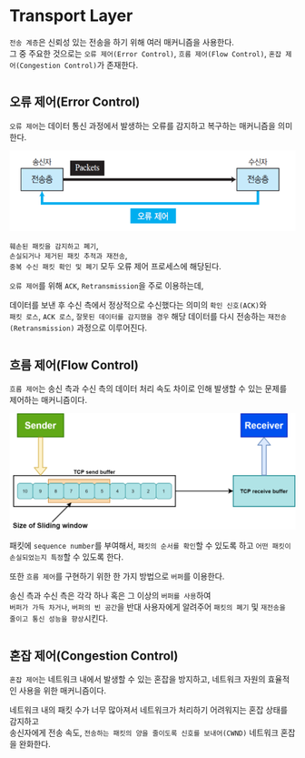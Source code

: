 # Transport Layer

`전송 계층`은 신뢰성 있는 전송을 하기 위해 여러 매커니즘을 사용한다.  
그 중 주요한 것으로는 `오류 제어(Error Control)`, `흐름 제어(Flow Control)`, `혼잡 제어(Congestion Control)`가 존재한다.  

#

## 오류 제어(Error Control)

`오류 제어`는 데이터 통신 과정에서 발생하는 오류를 감지하고 복구하는 매커니즘을 의미한다.  

<img src="img/transport03.png">
  
`훼손된 패킷을 감지하고 폐기`,  
`손실되거나 제거된 패킷 추적과 재전송`,  
`중복 수신 패킷 확인 및 폐기` 모두 오류 제어 프로세스에 해당된다.  

`오류 제어`를 위해 `ACK`, `Retransmission`을 주로 이용하는데,  
  
데이터를 보낸 후 수신 측에서 정상적으로 수신했다는 의미의 `확인 신호(ACK)`와  
`패킷 로스`, `ACK 로스`, `잘못된 데이터를 감지했을 경우` 해당 데이터를 다시 전송하는 `재전송(Retransmission)` 과정으로 이루어진다.  

#

## 흐름 제어(Flow Control)

`흐름 제어`는 송신 측과 수신 측의 데이터 처리 속도 차이로 인해 발생할 수 있는 문제를 제어하는 매커니즘이다.  

<img src="img/transport11.png">

패킷에 `sequence number`를 부여해서, `패킷의 순서를 확인`할 수 있도록 하고 `어떤 패킷이 손실되었는지 특정`할 수 있도록 한다.  
    
또한 `흐름 제어`를 구현하기 위한 한 가지 방법으로 `버퍼`를 이용한다.  
  
송신 측과 수신 측은 각각 하나 혹은 그 이상의 `버퍼를 사용`하여  
`버퍼가 가득 차거나`, `버퍼의 빈 공간`을 반대 사용자에게 알려주어 `패킷의 폐기` 및 `재전송을 줄이고 통신 성능을 향상`시킨다.

#

## 혼잡 제어(Congestion Control)

`혼잡 제어`는 네트워크 내에서 발생할 수 있는 혼잡을 방지하고, 네트워크 자원의 효율적인 사용을 위한 매커니즘이다.  
  
네트워크 내의 패킷 수가 너무 많아져서 네트워크가 처리하기 어려워지는 혼잡 상태를 감지하고  
송신자에게 전송 속도, `전송하는 패킷의 양을 줄이도록 신호를 보내어(CWND)` 네트워크 혼잡을 완화한다.
